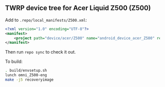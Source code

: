 ## TWRP device tree for Acer Liquid Z500 (Z500)

Add to `.repo/local_manifests/Z500.xml`:

```xml
<?xml version="1.0" encoding="UTF-8"?>
<manifest>
	<project path="device/acer/Z500" name="android_device_acer_Z500" remote="hejsekvojtech" revision="android-5.1" />
</manifest>
```

Then run `repo sync` to check it out.

To build:

```sh
. build/envsetup.sh
lunch omni_Z500-eng
make -j5 recoveryimage
```
